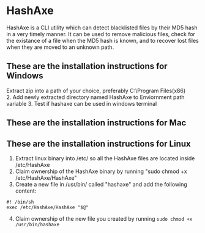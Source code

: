 # HashAxe
HashAxe is a CLI utility which can detect blacklisted files by their MD5 hash in a very timely manner. It can be used to remove malicious files, check for the existance of a file when the MD5 hash is known, and to recover lost files when they are moved to an unknown path.

## These are the installation instructions for Windows
Extract zip into a path of your choice, preferably C:\Program Files(x86)\
2. Add newly extracted directory named HashAxe to Enviornment path variable
3. Test if hashaxe can be used in windows terminal
## These are the installation instructions for Mac

## These are the installation instructions for Linux
1. Extract linux binary into /etc/ so all the HashAxe files are located inside /etc/HashAxe
2. Claim ownership of the HashAxe binary by running "sudo chmod +x /etc/HashAxe/HashAxe"
3. Create a new file in /usr/bin/ called "hashaxe" and add the following content:
```
#! /bin/sh
exec /etc/HashAxe/HashAxe "$@"
```
4. Claim ownership of the new file you created by running ```sudo chmod +x /usr/bin/hashaxe```
